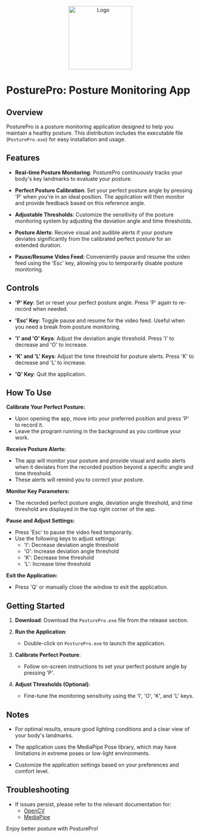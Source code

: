 <p align="center">
  <img src="https://github.com/AnuronDutta/PosturePro/assets/62471257/9fefba00-e2ae-448d-aff7-24000381885e" alt="Logo" height=170></a>
</p>

# PosturePro: Posture Monitoring App



## Overview

PosturePro is a posture monitoring application designed to help you maintain a healthy posture. This distribution includes the executable file (`PosturePro.exe`) for easy installation and usage.

## Features

- **Real-time Posture Monitoring**: PosturePro continuously tracks your body's key landmarks to evaluate your posture.

- **Perfect Posture Calibration**: Set your perfect posture angle by pressing 'P' when you're in an ideal position. The application will then monitor and provide feedback based on this reference angle.

- **Adjustable Thresholds**: Customize the sensitivity of the posture monitoring system by adjusting the deviation angle and time thresholds.

- **Posture Alerts**: Receive visual and audible alerts if your posture deviates significantly from the calibrated perfect posture for an extended duration.

- **Pause/Resume Video Feed**: Conveniently pause and resume the video feed using the 'Esc' key, allowing you to temporarily disable posture monitoring.

## Controls

- **'P' Key**: Set or reset your perfect posture angle. Press 'P' again to re-record when needed.

- **'Esc' Key**: Toggle pause and resume for the video feed. Useful when you need a break from posture monitoring.

- **'I' and 'O' Keys**: Adjust the deviation angle threshold. Press 'I' to decrease and 'O' to increase.

- **'K' and 'L' Keys**: Adjust the time threshold for posture alerts. Press 'K' to decrease and 'L' to increase.

- **'Q' Key**: Quit the application.

## How To Use

**Calibrate Your Perfect Posture:**

- Upon opening the app, move into your preferred position and press 'P' to record it.
- Leave the program running in the background as you continue your work.

**Receive Posture Alerts:**

- The app will monitor your posture and provide visual and audio alerts when it deviates from the recorded position beyond a specific angle and time threshold.
- These alerts will remind you to correct your posture.

**Monitor Key Parameters:**

- The recorded perfect posture angle, deviation angle threshold, and time threshold are displayed in the top right corner of the app.

**Pause and Adjust Settings:**

- Press 'Esc' to pause the video feed temporarily.
- Use the following keys to adjust settings:
  - 'I': Decrease deviation angle threshold
  - 'O': Increase deviation angle threshold
  - 'K': Decrease time threshold
  - 'L': Increase time threshold

**Exit the Application:**

- Press 'Q' or manually close the window to exit the application.
## Getting Started

1. **Download**: Download the `PosturePro.exe` file from the release section.

2. **Run the Application**:
   - Double-click on `PosturePro.exe` to launch the application.

3. **Calibrate Perfect Posture**:
   - Follow on-screen instructions to set your perfect posture angle by pressing 'P'.

4. **Adjust Thresholds (Optional)**:
   - Fine-tune the monitoring sensitivity using the 'I', 'O', 'K', and 'L' keys.

## Notes

- For optimal results, ensure good lighting conditions and a clear view of your body's landmarks.

- The application uses the MediaPipe Pose library, which may have limitations in extreme poses or low-light environments.

- Customize the application settings based on your preferences and comfort level.

## Troubleshooting

- If issues persist, please refer to the relevant documentation for:
  - [OpenCV](https://docs.opencv.org/4.x/index.html)
  - [MediaPipe](https://mediapipe.dev/)


Enjoy better posture with PosturePro!
